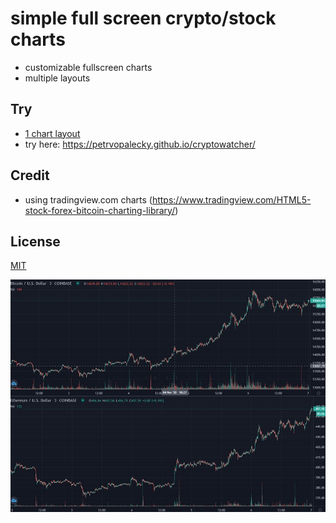 # simple full screen crypto/stock charts

- customizable fullscreen charts
- multiple layouts

## Try
- [1 chart layout](https://petrvopalecky.github.io/cryptowatcher/1_layout.html)
- try here: https://petrvopalecky.github.io/cryptowatcher/

## Credit
- using tradingview.com charts
(https://www.tradingview.com/HTML5-stock-forex-bitcoin-charting-library/)

## License
[MIT](https://choosealicense.com/licenses/mit/)


![alt text](https://raw.githubusercontent.com/petrvopalecky/cryptowatcher/main/img/preview.jpg)
